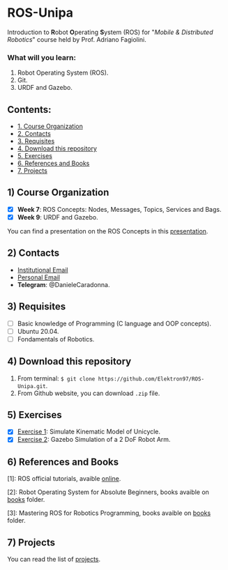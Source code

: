 # ROS-Unipa
Introduction to **R**obot **O**perating **S**ystem (ROS) for "*Mobile & Distributed Robotics*" course held by Prof. Adriano Fagiolini.
### What will you learn:
1. Robot Operating System (ROS).
2. Git.
3. URDF and Gazebo.

## Contents:
* [1. Course Organization](#1-course-organization)
* [2. Contacts](#2-contacts)
* [3. Requisites](#3-requisites)
* [4. Download this repository](#4-download-this-repository)
* [5. Exercises](#5-exercises)
* [6. References and Books](#6-references-and-books)
* [7. Projects](#7-projects)

## 1) Course Organization
- [x] **Week 7**: ROS Concepts: Nodes, Messages, Topics, Services and Bags.
- [x] **Week 9**: URDF and Gazebo.

You can find a presentation on the ROS Concepts in this [presentation](/docs/ppt/ROS_Concepts.pptx).
## 2) Contacts
- [Institutional Email](mailto:Daniele.Caradonna@santannapisa.it)
- [Personal Email](mailto:danele.caradonna@gmail.com)
- **Telegram**: @DanieleCaradonna.

## 3) Requisites
- [ ] Basic knowledge of Programming (C language and OOP concepts).
- [ ] Ubuntu 20.04.
- [ ] Fondamentals of Robotics.

## 4) Download this repository
1. From terminal:
`$ git clone https://github.com/Elektron97/ROS-Unipa.git`.
2. From Github website, you can download `.zip` file.

## 5) Exercises
- [x] [Exercise 1](/ex01/README.md): Simulate Kinematic Model of Unicycle.
- [x] [Exercise 2](/ex02/README.md): Gazebo Simulation of a 2 DoF Robot Arm.

## 6) References and Books
[1]: ROS official tutorials, avaible [online](http://wiki.ros.org/ROS/Tutorials).

[2]: Robot Operating System for Absolute Beginners, books avaible on [books](docs/books/lentin-joseph-robot-operating-system-ros-for-absolute-2018.pdf) folder.

[3]: Mastering ROS for Robotics Programming, books avaible on [books](docs/books/Lentin_Joseph_Jonathan_Cacace_Mastering_ROS_for_Robotics_Programming.pdf) folder.

## 7) Projects
You can read the list of [projects](/projects/RO_Project_Proposals.pdf).
